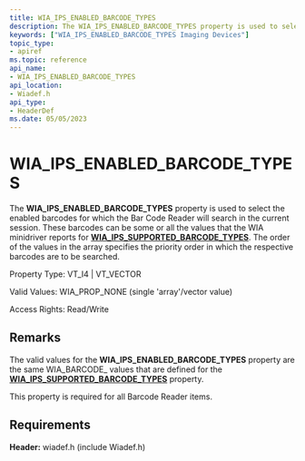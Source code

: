 ```yaml
---
title: WIA_IPS_ENABLED_BARCODE_TYPES
description: The WIA_IPS_ENABLED_BARCODE_TYPES property is used to select the enabled barcodes for which the Bar Code Reader will search in the current session.
keywords: ["WIA_IPS_ENABLED_BARCODE_TYPES Imaging Devices"]
topic_type:
- apiref
ms.topic: reference
api_name:
- WIA_IPS_ENABLED_BARCODE_TYPES
api_location:
- Wiadef.h
api_type:
- HeaderDef
ms.date: 05/05/2023
---
```


# WIA_IPS_ENABLED_BARCODE_TYPES

The **WIA_IPS_ENABLED_BARCODE_TYPES** property is used to select the enabled barcodes for which the Bar Code Reader will search in the current session. These barcodes can be some or all the values that the WIA minidriver reports for [**WIA_IPS_SUPPORTED_BARCODE_TYPES**](wia-ips-supported-barcode-types.md). The order of the values in the array specifies the priority order in which the respective barcodes are to be searched.

Property Type: VT_I4 | VT_VECTOR

Valid Values: WIA_PROP_NONE (single 'array'/vector value)

Access Rights: Read/Write

## Remarks

The valid values for the **WIA_IPS_ENABLED_BARCODE_TYPES** property are the same WIA_BARCODE_ values that are defined for the [**WIA_IPS_SUPPORTED_BARCODE_TYPES**](wia-ips-supported-barcode-types.md) property.

This property is required for all Barcode Reader items.

## Requirements

**Header:** wiadef.h (include Wiadef.h)
